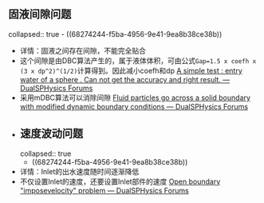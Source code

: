 ## 固液间隙问题
collapsed:: true
	- ((68274244-f5ba-4956-9e41-9ea8b38ce38b))
- 详情：固液之间存在间隙，不能完全贴合
- 这个间隙是由DBC算法产生的，属于液体体积，可由公式`Gap=1.5 x coefh x (3 x dp^2)^(1/2)`计算得到。因此减小coefh和dp [A simple test : entry water of a sphere . Can not get the accuracy and right result. — DualSPHysics Forums](https://forums.dual.sphysics.org/discussion/1444/a-simple-test-entry-water-of-a-sphere-can-not-get-the-accuracy-and-right-result)
- 采用mDBC算法可以消除间隙 [Fluid particles go across a solid boundary with modified dynamic boundary conditions — DualSPHysics Forums](https://forums.dual.sphysics.org/discussion/1917/fluid-particles-go-across-a-solid-boundary-with-modified-dynamic-boundary-conditions)
- ## 速度波动问题
  collapsed:: true
	- ((68274244-f5ba-4956-9e41-9ea8b38ce38b))
- 详情：Inlet的出水速度随时间逐渐降低
- 不仅设置Inlet的速度，还要设置Inlet部件的速度 [Open boundary "imposevelocity" problem — DualSPHysics Forums](https://forums.dual.sphysics.org/discussion/comment/3311#Comment_3311)